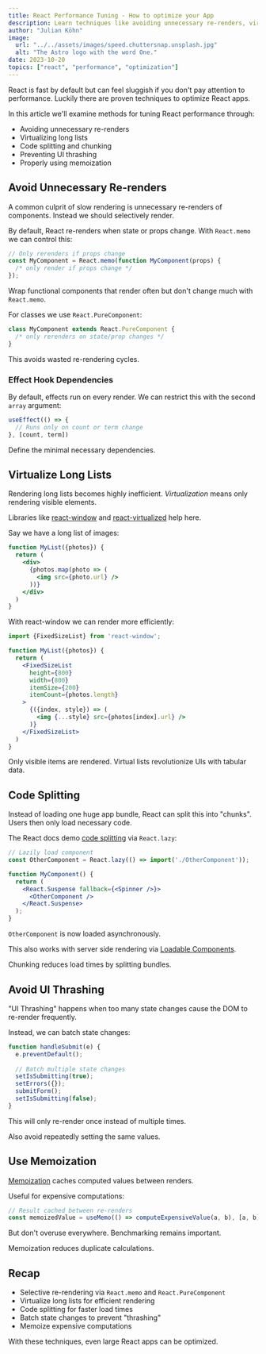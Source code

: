 ```yaml
---
title: React Performance Tuning - How to optimize your App
description: Learn techniques like avoiding unnecessary re-renders, virtualizing lists, code splitting, and memoization to optimize and speed up React apps.
author: "Julian Köhn"
image:
  url: "../../assets/images/speed.chuttersnap.unsplash.jpg"
  alt: "The Astro logo with the word One."
date: 2023-10-20
topics: ["react", "performance", "optimization"]
---
```


React is fast by default but can feel sluggish if you don't pay attention to performance. Luckily there are proven techniques to optimize React apps.

In this article we'll examine methods for tuning React performance through:

- Avoiding unnecessary re-renders
- Virtualizing long lists
- Code splitting and chunking
- Preventing UI thrashing
- Properly using memoization

## Avoid Unnecessary Re-renders

A common culprit of slow rendering is unnecessary re-renders of components. Instead we should selectively render.

By default, React re-renders when state or props change. With `React.memo` we can control this:

```jsx
// Only rerenders if props change
const MyComponent = React.memo(function MyComponent(props) {
  /* only render if props change */
});
```

Wrap functional components that render often but don't change much with `React.memo`.

For classes we use `React.PureComponent`:

```jsx
class MyComponent extends React.PureComponent {
  /* only rerenders on state/prop changes */ 
}
```

This avoids wasted re-rendering cycles.

### Effect Hook Dependencies

By default, effects run on every render. We can restrict this with the second `array` argument:

```jsx 
useEffect(() => {
  // Runs only on count or term change
}, [count, term])
```

Define the minimal necessary dependencies.

## Virtualize Long Lists

Rendering long lists becomes highly inefficient. *Virtualization* means only rendering visible elements.

Libraries like [react-window](https://react-window.now.sh/) and [react-virtualized](https://bvaughn.github.io/react-virtualized/) help here. 

Say we have a long list of images:

```jsx
function MyList({photos}) {
  return (
    <div>
      {photos.map(photo => (
        <img src={photo.url} />  
      ))}
    </div>
  )
}
```

With react-window we can render more efficiently:

```jsx
import {FixedSizeList} from 'react-window';

function MyList({photos}) {
  return (
    <FixedSizeList  
      height={800}
      width={800}
      itemSize={200}
      itemCount={photos.length} 
    >
      {({index, style}) => (
        <img {...style} src={photos[index].url} />
      )}
    </FixedSizeList>
  )
}
```

Only visible items are rendered. Virtual lists revolutionize UIs with tabular data.

## Code Splitting 

Instead of loading one huge app bundle, React can split this into "chunks". Users then only load necessary code.

The React docs demo [code splitting](https://react.dev/reference/react/lazy) via `React.lazy`:

```jsx
// Lazily load component
const OtherComponent = React.lazy(() => import('./OtherComponent'));

function MyComponent() {
  return (
    <React.Suspense fallback={<Spinner />}>
      <OtherComponent />
    </React.Suspense>
  ); 
}
```

`OtherComponent` is now loaded asynchronously.

This also works with server side rendering via [Loadable Components](https://loadable-components.com/).

Chunking reduces load times by splitting bundles.

## Avoid UI Thrashing

"UI Thrashing" happens when too many state changes cause the DOM to re-render frequently.

Instead, we can batch state changes:

```jsx
function handleSubmit(e) {
  e.preventDefault();
  
  // Batch multiple state changes
  setIsSubmitting(true);
  setErrors({});
  submitForm();
  setIsSubmitting(false); 
}
```

This will only re-render once instead of multiple times.

Also avoid repeatedly setting the same values.

## Use Memoization

[Memoization](https://reactjs.org/docs/react-api.html#reactmemo) caches computed values between renders.

Useful for expensive computations:

```jsx 
// Result cached between re-renders  
const memoizedValue = useMemo(() => computeExpensiveValue(a, b), [a, b]);
```

But don't overuse everywhere. Benchmarking remains important.

Memoization reduces duplicate calculations.

## Recap

- Selective re-rendering via `React.memo` and `React.PureComponent`
- Virtualize long lists for efficient rendering
- Code splitting for faster load times
- Batch state changes to prevent "thrashing" 
- Memoize expensive computations   

With these techniques, even large React apps can be optimized.